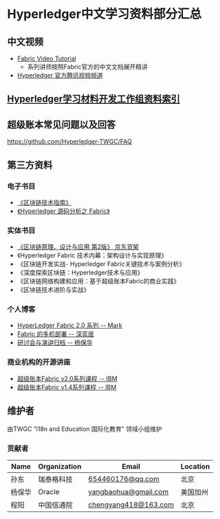 # Hyperledger中文学习资料部分汇总

## 中文视频 
- [Fabric Video Tutorial](https://wiki.hyperledger.org/display/TWGC/Fabric+Video+Tutorial)
  - 系列讲师按照Fabric官方的中文文档展开精讲
- [Hyperledger 官方腾讯视频频道](https://v.qq.com/s/videoplus/1300396971)

## [Hyperledger学习材料开发工作组资料索引](LMDWG.md)

## 超级账本常见问题以及回答
https://github.com/Hyperledger-TWGC/FAQ

## 第三方资料
### 电子书目
- [《区块链技术指南》](https://github.com/yeasy/blockchain_guide)
- [《Hyperledger 源码分析之 Fabric》](https://github.com/yeasy/hyperledger_code_fabric)
### 实体书目
- [《区块链原理、设计与应用 第2版》 京东货架](https://item.jd.com/12159265.html)
- 《Hyperledger Fabric 技术内幕：架构设计与实现原理》
- 《区块链开发实战- Hyperledger Fabric关键技术与案例分析》
- 《深度探索区块链：Hyperledger技术与应用》
- 《区块链网络构建和应用：基于超级账本Fabric的商业实践》
- 《区块链技术进阶与实战》
### 个人博客
- [HyperLedger Fabric 2.0 系列 -- Mark](https://blog.csdn.net/qq_28540443/article/details/104265844)
- [Fabric 的多机部署 -- 深蓝居](https://www.cnblogs.com/studyzy/tag/Fabric/)
- [研讨会与演讲归档 -- 杨保华](https://github.com/yeasy/seminar-talk#hyperledger)
### 商业机构的开源讲座
- [超级账本Fabric v2.0系列课程 -- IBM](https://space.bilibili.com/102734951/channel/detail?cid=112557)
- [超级账本Fabric v1.4系列课程 -- IBM](https://space.bilibili.com/102734951/channel/detail?cid=69148)

## 维护者
由TWGC “i18n and Education 国际化教育” 领域小组维护

### 贡献者
| Name | Organization | Email | Location |
| ---- | ---- | ---- | ---- |
| 孙东 | 瑞泰格科技 | 654460176@qq.com | 北京 |
| 杨保华 | Oracle | yangbaohua@gmail.com | 美国加州 |
| 程阳 | 中国信通院 | chengyang418@163.com | 北京 |
